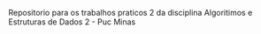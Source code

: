 Repositorio para os trabalhos praticos 2 da disciplina Algoritimos e Estruturas de Dados 2 - Puc Minas
